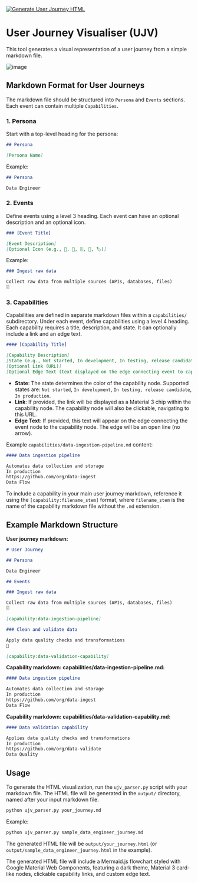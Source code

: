 [![Generate User Journey HTML](https://github.com/lasselundstenjensen/ujv/actions/workflows/generate_ujv.yml/badge.svg?branch=main)](https://github.com/lasselundstenjensen/ujv/actions/workflows/generate_ujv.yml)

# User Journey Visualiser (UJV)

This tool generates a visual representation of a user journey from a simple markdown file.

![image](https://github.com/user-attachments/assets/0bb59399-74f5-4439-a6ca-85353386a7ab)

## Markdown Format for User Journeys

The markdown file should be structured into `Persona` and `Events` sections. Each event can contain multiple `Capabilities`.

### 1. Persona

Start with a top-level heading for the persona:

```markdown
## Persona

[Persona Name]
```

Example:

```markdown
## Persona

Data Engineer
```

### 2. Events

Define events using a level 3 heading. Each event can have an optional description and an optional icon.

```markdown
### [Event Title]

[Event Description]
[Optional Icon (e.g., 🚀, 🔔, 🗄️, 🧹, 🏷️)]
```

Example:

```markdown
### Ingest raw data

Collect raw data from multiple sources (APIs, databases, files)
🗄️
```

### 3. Capabilities

Capabilities are defined in separate markdown files within a `capabilities/` subdirectory.
Under each event, define capabilities using a level 4 heading. Each capability requires a title, description, and state. It can optionally include a link and an edge text.

```markdown
#### [Capability Title]

[Capability Description]
[State (e.g., Not started, In development, In testing, release candidate, In production)]
[Optional Link (URL)]
[Optional Edge Text (text displayed on the edge connecting event to capability)]
```

- **State**: The state determines the color of the capability node. Supported states are: `Not started`, `In development`, `In testing, release candidate`, `In production`.
- **Link**: If provided, the link will be displayed as a Material 3 chip within the capability node. The capability node will also be clickable, navigating to this URL.
- **Edge Text**: If provided, this text will appear on the edge connecting the event node to the capability node. The edge will be an open line (no arrow).

Example `capabilities/data-ingestion-pipeline.md` content:

```markdown
#### Data ingestion pipeline

Automates data collection and storage
In production
https://github.com/org/data-ingest
Data Flow
```

To include a capability in your main user journey markdown, reference it using the `[capability:filename_stem]` format, where `filename_stem` is the name of the capability markdown file without the `.md` extension.

## Example Markdown Structure

**User journey markdown:**

```markdown
# User Journey

## Persona

Data Engineer

## Events

### Ingest raw data

Collect raw data from multiple sources (APIs, databases, files)
🗄️

[capability:data-ingestion-pipeline]

### Clean and validate data

Apply data quality checks and transformations
🧹

[capability:data-validation-capability]
```

**Capability markdown: capabilities/data-ingestion-pipeline.md:**

```markdown
#### Data ingestion pipeline

Automates data collection and storage
In production
https://github.com/org/data-ingest
Data Flow
```

**Capability markdown: capabilities/data-validation-capability.md:**

```markdown
#### Data validation capability

Applies data quality checks and transformations
In production
https://github.com/org/data-validate
Data Quality
```

## Usage

To generate the HTML visualization, run the `ujv_parser.py` script with your markdown file. The HTML file will be generated in the `output/` directory, named after your input markdown file.

```bash
python ujv_parser.py your_journey.md
```

Example:

```bash
python ujv_parser.py sample_data_engineer_journey.md
```

The generated HTML file will be `output/your_journey.html` (or `output/sample_data_engineer_journey.html` in the example).

The generated HTML file will include a Mermaid.js flowchart styled with Google Material Web Components, featuring a dark theme, Material 3 card-like nodes, clickable capability links, and custom edge text.
